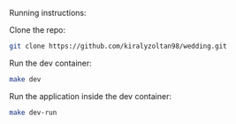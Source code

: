 Running instructions:

Clone the repo:
``` bash
git clone https://github.com/kiralyzoltan98/wedding.git
```

Run the dev container:
``` bash
make dev
```

Run the application inside the dev container:
``` bash
make dev-run
```
